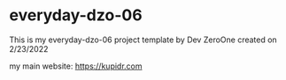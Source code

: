 # everyday-dzo-06

This is my everyday-dzo-06 project template by Dev ZeroOne created on 2/23/2022

my main website: https://kupidr.com